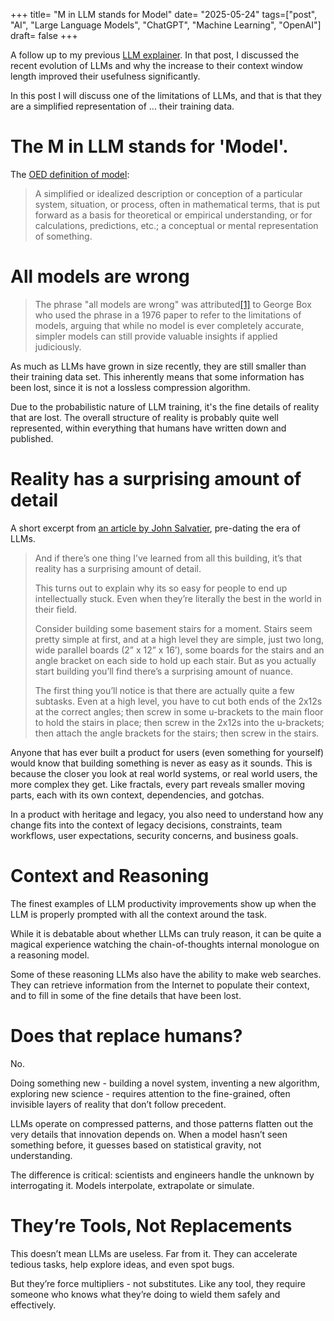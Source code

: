 +++
title= "M in LLM stands for Model"
date= "2025-05-24"
tags=["post", "AI", "Large Language Models", "ChatGPT", "Machine Learning", "OpenAI"]
draft= false
+++

A follow up to my previous [LLM explainer](./llm-explainer). In that post, I discussed the recent evolution of LLMs and why the increase to their context window length improved their usefulness significantly.

In this post I will discuss one of the limitations of LLMs, and that is that they are a simplified representation of ... their training data.

# The M in LLM stands for 'Model'.

The [OED definition of model](https://www.oed.com/dictionary/model_n#36511578):

>A simplified or idealized description or conception of a particular system, situation, or process, often in mathematical terms, that is put forward as a basis for theoretical or empirical understanding, or for calculations, predictions, etc.; a conceptual or mental representation of something.

# All models are wrong

>The phrase "all models are wrong" was attributed[[1]](https://en.wikipedia.org/wiki/All_models_are_wrong#cite_note-Nester-1996-1) to George Box who used the phrase in a 1976 paper to refer to the limitations of models, arguing that while no model is ever completely accurate, simpler models can still provide valuable insights if applied judiciously.

As much as LLMs have grown in size recently, they are still smaller than their training data set. This inherently means that some information has been lost, since it is not a lossless compression algorithm. 

Due to the probabilistic nature of LLM training, it's the fine details of reality that are lost. The overall structure of reality is probably quite well represented, within everything that humans have written down and published.

# Reality has a surprising amount of detail

A short excerpt from [an article by John Salvatier](http://johnsalvatier.org/blog/2017/reality-has-a-surprising-amount-of-detail), pre-dating the era of LLMs.

>And if there’s one thing I’ve learned from all this building, it’s that reality has a surprising amount of detail.
>
>This turns out to explain why its so easy for people to end up intellectually stuck. Even when they’re literally the best in the world in their field.
>
>Consider building some basement stairs for a moment. Stairs seem pretty simple at first, and at a high level they are simple, just two long, wide parallel boards (2” x 12” x 16’), some boards for the stairs and an angle bracket on each side to hold up each stair. But as you actually start building you’ll find there’s a surprising amount of nuance.
>
>The first thing you’ll notice is that there are actually quite a few subtasks. Even at a high level, you have to cut both ends of the 2x12s at the correct angles; then screw in some u-brackets to the main floor to hold the stairs in place; then screw in the 2x12s into the u-brackets; then attach the angle brackets for the stairs; then screw in the stairs.

Anyone that has ever built a product for users (even something for yourself) would know that building something is never as easy as it sounds. This is because the closer you look at real world systems, or real world users, the more complex they get. Like fractals, every part reveals smaller moving parts, each with its own context, dependencies, and gotchas.

In a product with heritage and legacy, you also need to understand how any change fits into the context of legacy decisions, constraints, team workflows, user expectations, security concerns, and business goals.
# Context and Reasoning

The finest examples of LLM productivity improvements show up when the LLM is properly prompted with all the context around the task. 

While it is debatable about whether LLMs can truly reason, it can be quite a magical experience watching the chain-of-thoughts internal monologue on a reasoning model. 

Some of these reasoning LLMs also have the ability to make web searches. They can retrieve information from the Internet to populate their context, and to fill in some of the fine details that have been lost.

# Does that replace humans?

No.

Doing something new - building a novel system, inventing a new algorithm, exploring new science - requires attention to the fine-grained, often invisible layers of reality that don’t follow precedent. 

LLMs operate on compressed patterns, and those patterns flatten out the very details that innovation depends on. When a model hasn’t seen something before, it guesses based on statistical gravity, not understanding.

The difference is critical: scientists and engineers handle the unknown by interrogating it. Models interpolate, extrapolate or simulate.

# **They’re Tools, Not Replacements**

This doesn’t mean LLMs are useless. Far from it. They can accelerate tedious tasks, help explore ideas, and even spot bugs. 

But they’re force multipliers - not substitutes. Like any tool, they require someone who knows what they’re doing to wield them safely and effectively.